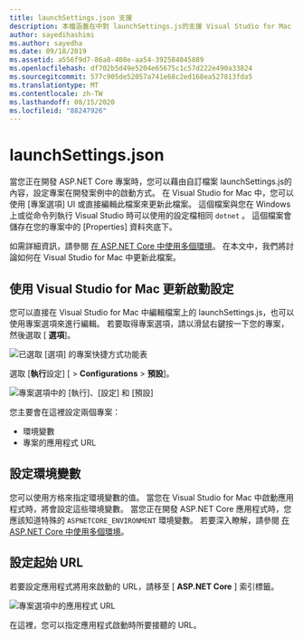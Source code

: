 ```yaml
---
title: launchSettings.json 支援
description: 本檔涵蓋在中對 launchSettings.js的支援 Visual Studio for Mac
author: sayedihashimi
ms.author: sayedha
ms.date: 09/18/2019
ms.assetid: a556f9d7-86a8-408e-aa54-392584845889
ms.openlocfilehash: df702b5d49e5204e65675c1c57d222e490a33824
ms.sourcegitcommit: 577c905de52057a741e68c2ed168ea527813fda5
ms.translationtype: MT
ms.contentlocale: zh-TW
ms.lasthandoff: 08/15/2020
ms.locfileid: "88247926"
---
```

# <a name="launchsettingsjson"></a>launchSettings.json

當您正在開發 ASP.NET Core 專案時，您可以藉由自訂檔案 launchSettings.js的內容，設定專案在開發案例中的啟動方式。 在 Visual Studio for Mac 中，您可以使用 [專案選項] UI 或直接編輯此檔案來更新此檔案。 這個檔案與您在 Windows 上或從命令列執行 Visual Studio 時可以使用的設定檔相同 `dotnet` 。 這個檔案會儲存在您的專案中的 [Properties] 資料夾底下。

如需詳細資訊，請參閱 [在 ASP.NET Core 中使用多個環境](/aspnet/core/fundamentals/environments)。 在本文中，我們將討論如何在 Visual Studio for Mac 中更新此檔案。

## <a name="update-the-start-configuration-by-using-visual-studio-for-mac"></a>使用 Visual Studio for Mac 更新啟動設定

您可以直接在 Visual Studio for Mac 中編輯檔案上的 launchSettings.js，也可以使用專案選項來進行編輯。 若要取得專案選項，請以滑鼠右鍵按一下您的專案，然後選取 [ **選項**]。

![已選取 [選項] 的專案快捷方式功能表](media/vsmac-ctx-proj-options.png)

選取 [**執行**設定] [  >  **Configurations**  >  **預設**]。

![專案選項中的 [執行]、[設定] 和 [預設]](media/vsmac-run-config-default.png)

您主要會在這裡設定兩個專案：

- 環境變數
- 專案的應用程式 URL

## <a name="configure-environment-variables"></a>設定環境變數

您可以使用方格來指定環境變數的值。 當您在 Visual Studio for Mac 中啟動應用程式時，將會設定這些環境變數。 當您正在開發 ASP.NET Core 應用程式時，您應該知道特殊的 `ASPNETCORE_ENVIRONMENT` 環境變數。 若要深入瞭解，請參閱 [在 ASP.NET Core 中使用多個環境](/aspnet/core/fundamentals/environments)。


## <a name="configure-the-start-url"></a>設定起始 URL

若要設定應用程式將用來啟動的 URL，請移至 [ **ASP.NET Core** ] 索引標籤。

![專案選項中的應用程式 URL](media/vsmac-run-config-default-aspnetcore.png)

在這裡，您可以指定應用程式啟動時所要接聽的 URL。
